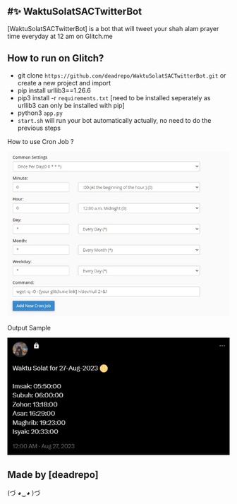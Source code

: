 #✨ WaktuSolatSACTwitterBot
-------------------

[WaktuSolatSACTwitterBot] is a bot that will tweet your shah alam prayer time everyday at 12 am on Glitch.me

How to run on Glitch?
-------------------

- git clone `https://github.com/deadrepo/WaktuSolatSACTwitterBot.git` or create a new project and import
- pip install urllib3==1.26.6
- pip3 install -r `requirements.txt` [need to be installed seperately as urllib3 can only be installed with pip]
- python3 `app.py`
- `start.sh` will run your bot automatically actually, no need to do the previous steps

How to use Cron Job ?

![](images/cronjob.jpg)

Output Sample

![](images/output.jpg)

Made by [deadrepo]
-------------------

(づ ◕‿◕ )づ
